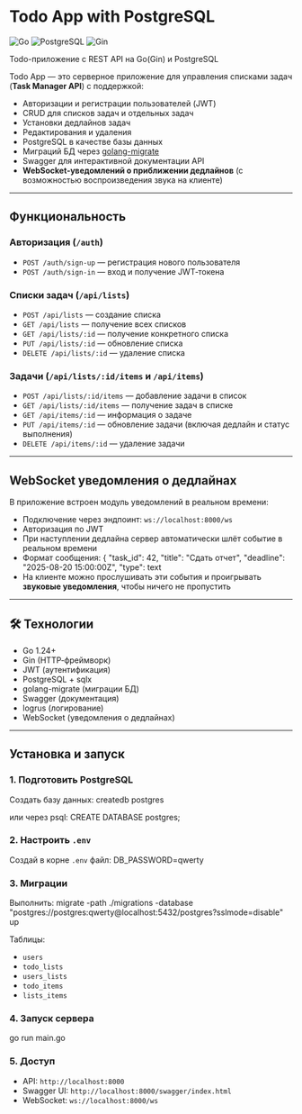 # Todo App with PostgreSQL

![Go](https://img.shields.io/badge/Go-1.20+-blue)
![PostgreSQL](https://img.shields.io/badge/PostgreSQL-15+-blue)
![Gin](https://img.shields.io/badge/Gin-1.9+-brightgreen)

Todo-приложение с REST API на Go(Gin) и PostgreSQL

Todo App — это серверное приложение для управления списками задач (**Task Manager API**) с поддержкой:

- Авторизации и регистрации пользователей (JWT)
- CRUD для списков задач и отдельных задач
- Установки дедлайнов задач
- Редактирования и удаления
- PostgreSQL в качестве базы данных
- Миграций БД через [golang-migrate](https://github.com/golang-migrate/migrate)
- Swagger для интерактивной документации API
- **WebSocket‑уведомлений о приближении дедлайнов** (с возможностью воспроизведения звука на клиенте)

---

## Функциональность

### Авторизация (`/auth`)
- `POST /auth/sign-up` — регистрация нового пользователя
- `POST /auth/sign-in` — вход и получение JWT‑токена

### Списки задач (`/api/lists`)
- `POST /api/lists` — создание списка
- `GET /api/lists` — получение всех списков
- `GET /api/lists/:id` — получение конкретного списка
- `PUT /api/lists/:id` — обновление списка
- `DELETE /api/lists/:id` — удаление списка

### Задачи (`/api/lists/:id/items` и `/api/items`)
- `POST /api/lists/:id/items` — добавление задачи в список
- `GET /api/lists/:id/items` — получение задач в списке
- `GET /api/items/:id` — информация о задаче
- `PUT /api/items/:id` — обновление задачи (включая дедлайн и статус выполнения)
- `DELETE /api/items/:id` — удаление задачи

---

## WebSocket уведомления о дедлайнах

В приложение встроен модуль уведомлений в реальном времени:

- Подключение через эндпоинт: `ws://localhost:8000/ws`
- Авторизация по JWT
- При наступлении дедлайна сервер автоматически шлёт событие в реальном времени
- Формат сообщения:
{
"task_id":
42, "title": "Сдать
отчет", "deadline": "2025-08-20
15:00:00Z", "type":
text
- На клиенте можно прослушивать эти события и проигрывать **звуковые уведомления**, чтобы ничего не пропустить  

---

## 🛠️ Технологии

- Go 1.24+
- Gin (HTTP‑фреймворк)
- JWT (аутентификация)
- PostgreSQL + sqlx
- golang-migrate (миграции БД)
- Swagger (документация)
- logrus (логирование)
- WebSocket (уведомления о дедлайнах)

---

## Установка и запуск

### 1. Подготовить PostgreSQL
Создать базу данных:
createdb postgres

или через psql:
CREATE DATABASE postgres;

### 2. Настроить `.env`
Создай в корне `.env` файл:
DB_PASSWORD=qwerty

### 3. Миграции
Выполнить:
migrate -path ./migrations -database "postgres://postgres:qwerty@localhost:5432/postgres?sslmode=disable" up

Таблицы:
- `users`
- `todo_lists`
- `users_lists`
- `todo_items`
- `lists_items`

### 4. Запуск сервера
go run main.go

### 5. Доступ
- API: `http://localhost:8000`
- Swagger UI: `http://localhost:8000/swagger/index.html`
- WebSocket: `ws://localhost:8000/ws`

